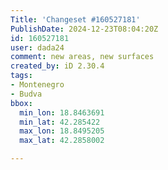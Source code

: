 ```yaml
---
Title: 'Changeset #160527181'
PublishDate: 2024-12-23T08:04:20Z
id: 160527181
user: dada24
comment: new areas, new surfaces
created_by: iD 2.30.4
tags:
- Montenegro
- Budva
bbox:
  min_lon: 18.8463691
  min_lat: 42.285422
  max_lon: 18.8495205
  max_lat: 42.2858002

---
```

